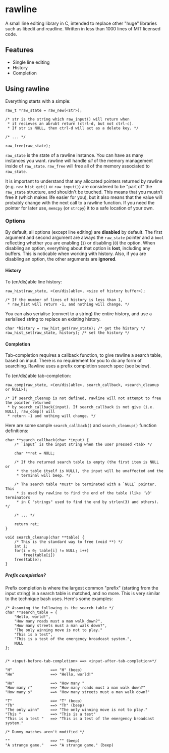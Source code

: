 rawline
=======

A small line editing library in C, intended to replace other "huge" libraries such as libedit and readline.
Written in less than 1000 lines of MIT licensed code.

Features
--------

* Single line editing
* History
* Completion

Using rawline
-------------

Everything starts with a simple:
```
raw_t *raw_state = raw_new(<str>);

/* str is the string which raw_input() will return when
 * it recieves an abrubt return (ctrl-d, but not ctrl-c).
 * If str is NULL, then ctrl-d will act as a delete key. */

/* ... */

raw_free(raw_state);
```

`raw_state` is the state of a rawline instance. You can have as many instances you want. rawline will handle _all_ of
the memory management inside of `raw_state`. `raw_free` will free all of the memory associated to `raw_state`.

It is important to understand that any allocated pointers returned by rawline (e.g. `raw_hist_get()` or `raw_input()`) are
considered to be "part of" the `raw_state` structure, and shouldn't be touched. This means that you mustn't free it (which makes
life easier for you), but it also means that the value will probably change with the next call to a rawline function. If you
need the pointer for later use, `memcpy` (or `strcpy`) it to a safe location of your own.

### Options ###

By default, all options (except line editing) are **disabled** by default. The first argument and second argument are always
the `raw_state` pointer and a `bool` reflecting whether you are enabling (`1`) or disabling (`0`) the option. When disabling
an option, everything about that option is __lost__, including any buffers. This is noticable when working with history. Also,
if you are disabling an option, the other arguments are **ignored**.

#### History ####

To (en/dis)able line history:
```
raw_hist(raw_state, <(en/dis)able>, <size of history buffer>);

/* If the number of lines of history is less than 1,
 * raw_hist will return -1, and nothing will change. */
```

You can also serialise (convert to a string) the entire history, and use a serialised string to replace an existing history.

```
char *history = raw_hist_get(raw_state); /* get the history */
raw_hist_set(raw_state, history); /* set the history */
```

#### Completion ####

Tab-completion requires a callback function, to give rawline a search table, based on input. There is no requirement for you to do any form of searching. Rawline uses a prefix completion search spec (see below).

To (en/dis)able tab-completion:
```
raw_comp(raw_state, <(en/dis)able>, search_callback, <search_cleanup or NULL>);

/* If search_cleanup is not defined, rawline will not attempt to free the pointer returned
 * by search_callback(input). If search_callback is not give (i.e. NULL), raw_comp() will
 * return -1 and nothing will change. */
```

Here are some sample `search_callback()` and `search_cleanup()` function definitions:

```
char **search_callback(char *input) {
	/* `input` is the input string when the user pressed <tab> */

	char **ret = NULL;

	/* If the returned search table is empty (the first item is NULL or
	 * the table itself is NULL), the input will be unaffected and the
	 * terminal will beep. */

	/* The search table *must* be terminated with a `NULL` pointer. This
	 * is used by rawline to find the end of the table (like '\0' terminators
	 * in C "strings" used to find the end by strlen(3) and others). */

	/* ... */

	return ret;
}

void search_cleanup(char **table) {
	/* This is the standard way to free (void **) */
	int i;
	for(i = 0; table[i] != NULL; i++)
		free(table[i])
	free(table);
}
```

##### Prefix completion? #####

Prefix completion is where the largest common "prefix" (starting from the input string) in a search table is matched, and no more. This is very similar to the technique bash uses. Here's some examples:

```
/* Assuming the following is the search table */
char **search_table = {
	"Hello, world!",
	"How many roads must a man walk down?",
	"How many streets must a man walk down?",
	"The only winning move is not to play."
	"This is a test",
	"This is a test of the emergency broadcast system.",
	NULL
};


/* <input-before-tab-completion> ==> <input-after-tab-completion>*/

"H"					==> "H" (beep)
"He"				==> "Hello, world!"

"Ho"				==> "How many "
"How many r"		==> "How many roads must a man walk down?"
"How many s"		==> "How many streets must a man walk down?"

"T"					==> "T" (beep)
"Th"				==> "Th" (beep)
"The only winn"		==> "The only winning move is not to play."
"This "				==> "This is a test"
"This is a test "	==> "This is a test of the emergency broadcast system."

/* Dummy matches aren't modified */

""					==> "" (beep)
"A strange game."	==> "A strange game." (beep)
```
